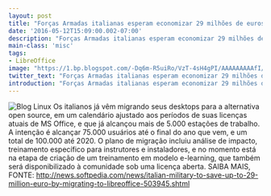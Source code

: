 ```yaml
---
layout: post
title: "Forças Armadas italianas esperam economizar 29 milhões de euros migrando p..."
date: '2016-05-12T15:09:00.002-07:00'
description: "Forças Armadas italianas esperam economizar 29 milhões de euros migrando para"
main-class: 'misc'
tags:
- LibreOffice
image: "https://1.bp.blogspot.com/-Dq6m-R5uiRo/VzT-4sH4gPI/AAAAAAAAAfI/EluXLh3FKL0bIJcLzpz6LWzE7TErCHCtACLcB/s72-c/libreoffice.jpg"
twitter_text: "Forças Armadas italianas esperam economizar 29 milhões de euros migrando para"
introduction: "Forças Armadas italianas esperam economizar 29 milhões de euros migrando para"
---
```

![Blog Linux](https://1.bp.blogspot.com/-Dq6m-R5uiRo/VzT-4sH4gPI/AAAAAAAAAfI/EluXLh3FKL0bIJcLzpz6LWzE7TErCHCtACLcB/s640/libreoffice.jpg "Blog Linux")
Os italianos já vêm migrando seus desktops para a alternativa open source, em um calendário ajustado aos períodos de suas licenças atuais de MS Office, e que já alcançou mais de 5.000 estações de trabalho. A intenção é alcançar 75.000 usuários até o final do ano que vem, e um total de 100.000 até 2020.
O plano de migração incluiu análise de impacto, treinamento específico para instrutores e instaladores, e no momento está na etapa de criação de um treinamento em modelo e-learning, que também será disponibilizado à comunidade sob uma licença aberta. 
SAIBA MAIS, FONTE: http://news.softpedia.com/news/italian-military-to-save-up-to-29-million-euro-by-migrating-to-libreoffice-503945.shtml
